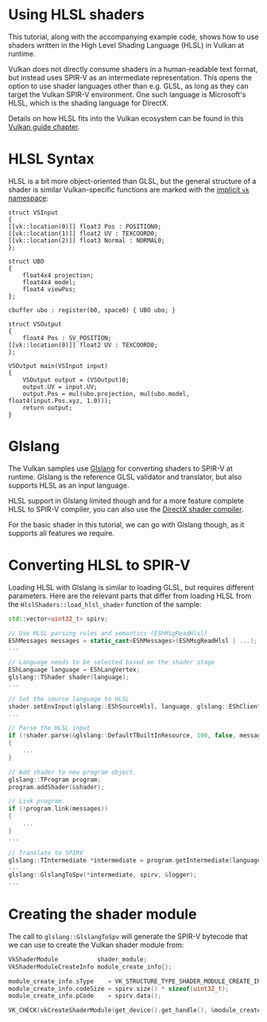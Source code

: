 <!--
- Copyright (c) 2021, Sascha Willems
-
- SPDX-License-Identifier: Apache-2.0
-
- Licensed under the Apache License, Version 2.0 the "License";
- you may not use this file except in compliance with the License.
- You may obtain a copy of the License at
-
-     http://www.apache.org/licenses/LICENSE-2.0
-
- Unless required by applicable law or agreed to in writing, software
- distributed under the License is distributed on an "AS IS" BASIS,
- WITHOUT WARRANTIES OR CONDITIONS OF ANY KIND, either express or implied.
- See the License for the specific language governing permissions and
- limitations under the License.
-
-->

# Using HLSL shaders

This tutorial, along with the accompanying example code, shows how to use shaders written in the High Level Shading Language (HLSL) in Vulkan at runtime.

Vulkan does not directly consume shaders in a human-readable text format, but instead uses SPIR-V as an intermediate representation. This opens the option to use shader languages other than e.g. GLSL, as long as they can target the Vulkan SPIR-V environment. One such language is Microsoft's HLSL, which is the shading language for DirectX.

Details on how HLSL fits into the Vulkan ecosystem can be found in  this [Vulkan guide chapter](https://github.com/KhronosGroup/Vulkan-Guide/blob/master/chapters/hlsl.adoc).

# HLSL Syntax

HLSL is a bit more object-oriented than GLSL, but the general structure of a shader is similar Vulkan-specific functions are marked with the [implicit ```vk``` namespace](https://github.com/microsoft/DirectXShaderCompiler/blob/master/docs/SPIR-V.rst#the-implicit-vk-namespace):

```hlsl
struct VSInput
{
[[vk::location(0)]] float3 Pos : POSITION0;
[[vk::location(1)]] float2 UV : TEXCOORD0;
[[vk::location(2)]] float3 Normal : NORMAL0;
};

struct UBO
{
	float4x4 projection;
	float4x4 model;
	float4 viewPos;
};

cbuffer ubo : register(b0, space0) { UBO ubo; }

struct VSOutput
{
	float4 Pos : SV_POSITION;
[[vk::location(0)]] float2 UV : TEXCOORD0;
};

VSOutput main(VSInput input)
{
	VSOutput output = (VSOutput)0;
	output.UV = input.UV;
	output.Pos = mul(ubo.projection, mul(ubo.model, float4(input.Pos.xyz, 1.0)));
	return output;
}
```

# Glslang

The Vulkan samples use [Glslang](https://github.com/KhronosGroup/glslang) for converting shaders to SPIR-V at runtime. Glslang is the reference GLSL validator and translator, but also supports HLSL as an input language. 

HLSL support in Glslang limited though and for a more feature complete HLSL to SPIR-V compiler, you can also use the [DirectX shader compiler](https://github.com/microsoft/DirectXShaderCompiler).

For the basic shader in this tutorial, we can go with Glslang though, as it supports all features we require.

# Converting HLSL to SPIR-V

Loading HLSL with Glslang is similar to loading GLSL, but requires different parameters. Here are the relevant parts that differ from loading HLSL from the ```HlslShaders::load_hlsl_shader``` function of the sample:

```cpp
std::vector<uint32_t> spirv;

// Use HLSL parsing rules and semantics (EShMsgReadHlsl)
EShMessages messages = static_cast<EShMessages>(EShMsgReadHlsl | ...);
...

// Language needs to be selected based on the shader stage
EShLanguage language = EShLangVertex;
glslang::TShader shader(language);
...

// Set the source language to HLSL
shader.setEnvInput(glslang::EShSourceHlsl, language, glslang::EShClientVulkan, 1);
...

// Parse the HLSL input
if (!shader.parse(&glslang::DefaultTBuiltInResource, 100, false, messages))
{
	...
}

// Add shader to new program object.
glslang::TProgram program;
program.addShader(&shader);

// Link program.
if (!program.link(messages))
{
	...
}
...

// Translate to SPIRV
glslang::TIntermediate *intermediate = program.getIntermediate(language);
...
glslang::GlslangToSpv(*intermediate, spirv, &logger);
...
```

# Creating the shader module

The call to ```glslang::GlslangToSpv``` will generate the SPIR-V bytecode that we can use to create the Vulkan shader module from:

```cpp
VkShaderModule           shader_module;
VkShaderModuleCreateInfo module_create_info{};

module_create_info.sType    = VK_STRUCTURE_TYPE_SHADER_MODULE_CREATE_INFO;
module_create_info.codeSize = spirv.size() * sizeof(uint32_t);
module_create_info.pCode    = spirv.data();

VK_CHECK(vkCreateShaderModule(get_device().get_handle(), &module_create_info, NULL, &shader_module));
```